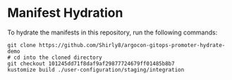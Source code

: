 # Manifest Hydration

To hydrate the manifests in this repository, run the following commands:

```shell
git clone https://github.com/Shirly8/argocon-gitops-promoter-hydrate-demo
# cd into the cloned directory
git checkout 101245dd71f8daf9af29877724679ff01485b8b7
kustomize build ./user-configuration/staging/integration
```
